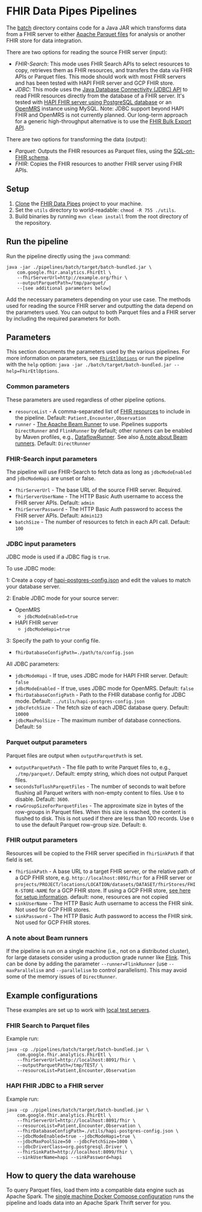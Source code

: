 # FHIR Data Pipes Pipelines

The [batch](pipelines/batch) directory contains code for a Java JAR which
transforms data from a FHIR server to either
[Apache Parquet files](https://parquet.apache.org) for analysis or another FHIR
store for data integration.

There are two options for reading the source FHIR server (input):

- _FHIR-Search_: This mode uses FHIR Search APIs to select resources to copy,
  retrieves them as FHIR resources, and transfers the data via FHIR APIs or
  Parquet files. This mode should work with most FHIR servers and has been
  tested with HAPI FHIR server and GCP FHIR store.
- _JDBC_: This mode uses the
  [Java Database Connectivity (JDBC) API](https://docs.oracle.com/javase/8/docs/technotes/guides/jdbc/)
  to read FHIR resources directly from the database of a FHIR server. It's
  tested with
  [HAPI FHIR server using PostgreSQL database](https://github.com/hapifhir/hapi-fhir-jpaserver-starter#postgresql-configuration)
  or an [OpenMRS](https://openmrs.org/) instance using MySQL. Note: JDBC support
  beyond HAPI FHIR and OpenMRS is not currently planned. Our long-term approach
  for a generic high-throughput alternative is to use the
  [FHIR Bulk Export API](https://build.fhir.org/ig/HL7/bulk-data/export.html).

There are two options for transforming the data (output):

- _Parquet_: Outputs the FHIR resources as Parquet files, using the
  [SQL-on-FHIR schema](https://github.com/FHIR/sql-on-fhir/blob/master/sql-on-fhir.md).
- _FHIR_: Copies the FHIR resources to another FHIR server using FHIR APIs.

## Setup

1.  [Clone](https://docs.github.com/en/github/creating-cloning-and-archiving-repositories/cloning-a-repository)
    the [FHIR Data Pipes](https://github.com/google/fhir-data-pipes) project to
    your machine.
1.  Set the `utils` directory to world-readable: `chmod -R 755 ./utils`.
1.  Build binaries by running `mvn clean install` from the root directory of the
    repository.

## Run the pipeline

Run the pipeline directly using the `java` command:

```
java -jar ./pipelines/batch/target/batch-bundled.jar \
    com.google.fhir.analytics.FhirEtl \
    --fhirServerUrl=http://example.org/fhir \
    --outputParquetPath=/tmp/parquet/
    --[see additional parameters below]
```

Add the necessary parameters depending on your use case. The methods used for
reading the source FHIR server and outputting the data depend on the parameters
used. You can output to both Parquet files and a FHIR server by including the
required parameters for both.

## Parameters

This section documents the parameters used by the various pipelines. For more
information on parameters, see
[`FhirEtlOptions`](https://github.com/google/fhir-data-pipes/blob/master/pipelines/batch/src/main/java/com/google/fhir/analytics/FhirEtlOptions.java)
or run the pipeline with the `help` option:
`java -jar ./batch/target/batch-bundled.jar --help=FhirEtlOptions`.

### Common parameters

These parameters are used regardless of other pipeline options.

- `resourceList` - A comma-separated list of
  [FHIR resources](https://www.hl7.org/fhir/resourcelist.html) to include in the
  pipeline. Default: `Patient,Encounter,Observation`
- `runner` -
  [The Apache Beam Runner](https://beam.apache.org/documentation/runners/capability-matrix/)
  to use. Pipelines supports `DirectRunner` and `FlinkRunner` by default; other
  runners can be enabled by Maven profiles, e.g.,
  [DataflowRunner](https://github.com/google/fhir-data-pipes/blob/16fcc255cef4d2708b9941a854e6c638b2533d45/pipelines/batch/pom.xml#L257).
  See also
  [A note about Beam runners](pipelines/batch/README.md#a-note-about-beam-runners).
  Default: `DirectRunner`

### FHIR-Search input parameters

The pipeline will use FHIR-Search to fetch data as long as `jdbcModeEnabled` and
`jdbcModeHapi` are unset or false.

- `fhirServerUrl` - The base URL of the source FHIR server. Required.
- `fhirServerUserName` - The HTTP Basic Auth username to access the FHIR server
  APIs. Default: `admin`
- `fhirServerPassword` - The HTTP Basic Auth password to access the FHIR server
  APIs. Default: `Admin123`
- `batchSize` - The number of resources to fetch in each API call. Default:
  `100`

### JDBC input parameters

JDBC mode is used if a JDBC flag is `true`.

To use JDBC mode:

1: Create a copy of
[hapi-postgres-config.json](https://github.com/google/fhir-data-pipes/blob/master/utils/hapi-postgres-config.json)
and edit the values to match your database server.

2: Enable JDBC mode for your source server:

- OpenMRS
  - `jdbcModeEnabled=true`
- HAPI FHIR server
  - `jdbcModeHapi=true`

3: Specify the path to your config file.

- `fhirDatabaseConfigPath=./path/to/config.json`

All JDBC parameters:

- `jdbcModeHapi` - If true, uses JDBC mode for HAPI FHIR server. Default:
  `false`
- `jdbcModeEnabled` - If true, uses JDBC mode for OpenMRS. Default: `false`
- `fhirDatabaseConfigPath` - Path to the FHIR database config for JDBC mode.
  Default: `../utils/hapi-postgres-config.json`
- `jdbcFetchSize` - The fetch size of each JDBC database query. Default: `10000`
- `jdbcMaxPoolSize` - The maximum number of database connections. Default: `50`

### Parquet output parameters

Parquet files are output when `outputParquetPath` is set.

- `outputParquetPath` - The file path to write Parquet files to, e.g.,
  `./tmp/parquet/`. Default: empty string, which does not output Parquet files.
- `secondsToFlushParquetFiles` - The number of seconds to wait before flushing
  all Parquet writers with non-empty content to files. Use `0` to disable.
  Default: `3600`.
- `rowGroupSizeForParquetFiles` - The approximate size in bytes of the
  row-groups in Parquet files. When this size is reached, the content is flushed
  to disk. This is not used if there are less than 100 records. Use `0` to use
  the default Parquet row-group size. Default: `0`.

### FHIR output parameters

Resources will be copied to the FHIR server specified in `fhirSinkPath` if that
field is set.

- `fhirSinkPath` - A base URL to a target FHIR server, or the relative path of a
  GCP FHIR store, e.g. `http://localhost:8091/fhir` for a FHIR server or
  `projects/PROJECT/locations/LOCATION/datasets/DATASET/fhirStores/FHIR-STORE-NAME`
  for a GCP FHIR store. If using a GCP FHIR store,
  [see here for setup information](https://github.com/google/fhir-data-pipes/wiki/Create-a-Google-Cloud-FHIR-Store-and-BigQuery-Dataset).
  default: none, resources are not copied
- `sinkUserName` - The HTTP Basic Auth username to access the FHIR sink. Not
  used for GCP FHIR stores.
- `sinkPassword` - The HTTP Basic Auth password to access the FHIR sink. Not
  used for GCP FHIR stores.

### A note about Beam runners

If the pipeline is run on a single machine (i.e., not on a distributed cluster),
for large datasets consider using a production grade runner like
[Flink](https://beam.apache.org/documentation/runners/flink/). This can be done
by adding the parameter `--runner=FlinkRunner` (use `--maxParallelism` and
`--parallelism` to control parallelism). This may avoid some of the memory
issues of `DirectRunner`.

## Example configurations

These examples are set up to work with
[local test servers](https://github.com/google/fhir-data-pipes/wiki/Try-the-pipelines-using-local-test-servers).

### FHIR Search to Parquet files

Example run:

```shell
java -cp ./pipelines/batch/target/batch-bundled.jar \
    com.google.fhir.analytics.FhirEtl \
    --fhirServerUrl=http://localhost:8091/fhir \
    --outputParquetPath=/tmp/TEST/ \
    --resourceList=Patient,Encounter,Observation
```

### HAPI FHIR JDBC to a FHIR server

Example run:

```shell
java -cp ./pipelines/batch/target/batch-bundled.jar \
    com.google.fhir.analytics.FhirEtl \
    --fhirServerUrl=http://localhost:8091/fhir \
    --resourceList=Patient,Encounter,Observation \
    --fhirDatabaseConfigPath=./utils/hapi-postgres-config.json \
    --jdbcModeEnabled=true --jdbcModeHapi=true \
    --jdbcMaxPoolSize=50 --jdbcFetchSize=1000 \
    --jdbcDriverClass=org.postgresql.Driver \
    --fhirSinkPath=http://localhost:8099/fhir \
    --sinkUserName=hapi --sinkPassword=hapi
```

## How to query the data warehouse

To query Parquet files, load them into a compatible data engine such as Apache
Spark. The
[single machine Docker Compose configuration](https://github.com/google/fhir-data-pipes/wiki/Analytics-on-a-single-machine-using-Docker)
runs the pipeline and loads data into an Apache Spark Thrift server for you.
